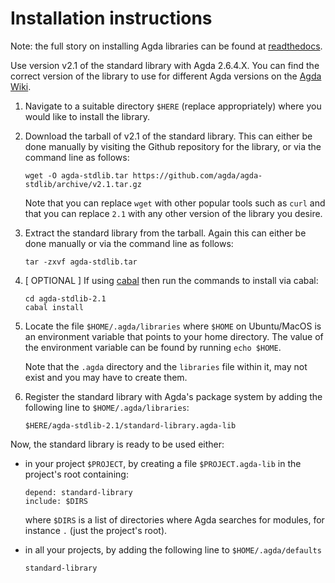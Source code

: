 Installation instructions
=========================

Note: the full story on installing Agda libraries can be found at [readthedocs](http://agda.readthedocs.io/en/latest/tools/package-system.html).

Use version v2.1 of the standard library with Agda 2.6.4.X. You can find the correct version of the library to use for different Agda versions on the [Agda Wiki](https://wiki.portal.chalmers.se/agda/Libraries/StandardLibrary).

1. Navigate to a suitable directory `$HERE` (replace appropriately) where
   you would like to install the library.

2. Download the tarball of v2.1 of the standard library. This can either be
   done manually by visiting the Github repository for the library, or via the
   command line as follows:
   ```
   wget -O agda-stdlib.tar https://github.com/agda/agda-stdlib/archive/v2.1.tar.gz
   ```
   Note that you can replace `wget` with other popular tools such as `curl` and that
   you can replace `2.1` with any other version of the library you desire.

3. Extract the standard library from the tarball. Again this can either be
   done manually or via the command line as follows:
   ```
   tar -zxvf agda-stdlib.tar
   ```

4. [ OPTIONAL ] If using [cabal](https://www.haskell.org/cabal/) then run
   the commands to install via cabal:
   ```
   cd agda-stdlib-2.1
   cabal install
   ```

5. Locate the file `$HOME/.agda/libraries` where `$HOME` on Ubuntu/MacOS
   is an environment variable that points to your home directory. The
   value of the environment variable can be found by running `echo $HOME`.

   Note that the `.agda` directory and the `libraries` file within it,
   may not exist and you may have to create them.

6. Register the standard library with Agda's package system by adding
   the following line to `$HOME/.agda/libraries`:
   ```
   $HERE/agda-stdlib-2.1/standard-library.agda-lib
   ```

Now, the standard library is ready to be used either:

- in your project `$PROJECT`, by creating a file
  `$PROJECT.agda-lib` in the project's root containing:
  ```
  depend: standard-library
  include: $DIRS
  ```
  where `$DIRS` is a list of directories where Agda
  searches for modules, for instance `.` (just the project's root).

- in all your projects, by adding the following line to
  `$HOME/.agda/defaults`
  ```
  standard-library
  ```
